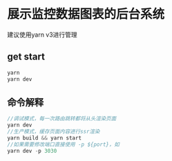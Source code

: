 # 展示监控数据图表的后台系统
建议使用yarn v3进行管理

## get start
```js
yarn 
yarn dev
```
## 命令解释
```js
//调试模式，每一次路由跳转都将从头渲染页面
yarn dev 
//生产模式，缓存页面内容进行ssr渲染
yarn build && yarn start
//如果需要修改端口直接使用 -p ${port}，如
yarn dev -p 3030
```
